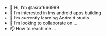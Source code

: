 - 👋 Hi, I’m @asraf666999
- 👀 I’m interested in lms android apps building 
- 🌱 I’m currently learning Android studio
- 💞️ I’m looking to collaborate on ...
- 📫 How to reach me ...

<!---
asraf666999/asraf666999 is a ✨ special ✨ repository because its `README.md` (this file) appears on your GitHub profile.
You can click the Preview link to take a look at your changes.
--->
